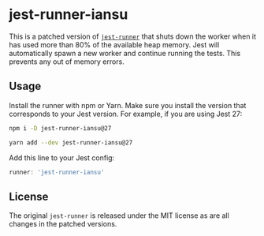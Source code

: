 # jest-runner-iansu

This is a patched version of [`jest-runner`](https://github.com/facebook/jest/tree/main/packages/jest-runner) that shuts down the worker when it has used more than 80% of the available heap memory. Jest will automatically spawn a new worker and continue running the tests. This prevents any out of memory errors.

## Usage

Install the runner with npm or Yarn. Make sure you install the version that corresponds to your Jest version. For example, if you are using Jest 27:

```sh
npm i -D jest-runner-iansu@27
```

```sh
yarn add --dev jest-runner-iansu@27
```

Add this line to your Jest config:

```js
runner: 'jest-runner-iansu'
```

## License

The original `jest-runner` is released under the MIT license as are all changes in the patched versions.
